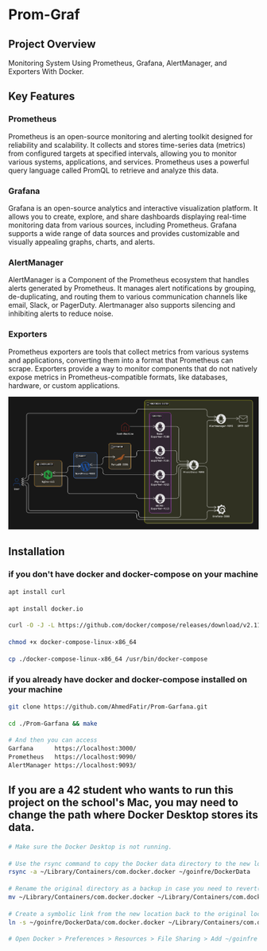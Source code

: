 
# Prom-Graf

## Project Overview
Monitoring System Using Prometheus, Grafana, AlertManager, and Exporters With Docker.
## Key Features
### Prometheus
Prometheus is an open-source monitoring and alerting toolkit designed for reliability and scalability. It collects and stores time-series data (metrics) from configured targets at specified intervals, allowing you to monitor various systems, applications, and services. Prometheus uses a powerful query language called PromQL to retrieve and analyze this data.

### Grafana
Grafana is an open-source analytics and interactive visualization platform. It allows you to create, explore, and share dashboards displaying real-time monitoring data from various sources, including Prometheus. Grafana supports a wide range of data sources and provides customizable and visually appealing graphs, charts, and alerts.

### AlertManager
AlertManager is a Component of the Prometheus ecosystem that handles alerts generated by Prometheus. It manages alert notifications by grouping, de-duplicating, and routing them to various communication channels like email, Slack, or PagerDuty. Alertmanager also supports silencing and inhibiting alerts to reduce noise.

### Exporters
Prometheus exporters are tools that collect metrics from various systems and applications, converting them into a format that Prometheus can scrape. Exporters provide a way to monitor components that do not natively expose metrics in Prometheus-compatible formats, like databases, hardware, or custom applications.

![](https://github.com/AhmedFatir/AhmedFatir/blob/master/images/Prom-Graf.png)

## Installation

### if you don't have docker and docker-compose on your machine
```bash
apt install curl

apt install docker.io

curl -O -J -L https://github.com/docker/compose/releases/download/v2.11.2/docker-compose-linux-x86_64

chmod +x docker-compose-linux-x86_64

cp ./docker-compose-linux-x86_64 /usr/bin/docker-compose
```

### if you already have docker and docker-compose installed on your machine
```bash
git clone https://github.com/AhmedFatir/Prom-Garfana.git

cd ./Prom-Garfana && make

# And then you can access
Garfana      https://localhost:3000/
Prometheus   https://localhost:9090/
AlertManager https://localhost:9093/
```
## If you are a 42 student who wants to run this project on the school's Mac, you may need to change the path where Docker Desktop stores its data.
```bash
# Make sure the Docker Desktop is not running.

# Use the rsync command to copy the Docker data directory to the new location.
rsync -a ~/Library/Containers/com.docker.docker ~/goinfre/DockerData

# Rename the original directory as a backup in case you need to revert(optional).
mv ~/Library/Containers/com.docker.docker ~/Library/Containers/com.docker.docker.backup

# Create a symbolic link from the new location back to the original location.
ln -s ~/goinfre/DockerData/com.docker.docker ~/Library/Containers/com.docker.docker

# Open Docker > Preferences > Resources > File Sharing > Add ~/goinfre to Shared Paths.
```
